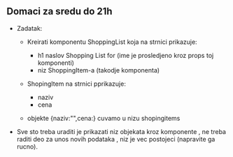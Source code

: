 ## Domaci za sredu do 21h

* Zadatak:
    - Kreirati komponentu ShoppingList koja na strnici prikazuje:
        - h1 naslov Shopping List for <Ime> (ime je prosledjeno kroz props toj komponenti)
        - niz ShoppingItem-a (takodje komponenta)

    - ShopingItem na strnici pprikazuje:
        - naziv
        - cena

    - objekte {naziv:"",cena:} cuvamo u nizu shopingitems

* Sve sto treba uraditi je prikazati niz objekata kroz komponente , ne treba raditi deo za unos novih podataka , niz je vec postojeci (napravite ga rucno). 